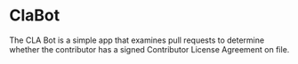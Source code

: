 # ClaBot

The CLA Bot is a simple app that examines pull requests to determine whether the contributor has a signed Contributor License Agreement on file.
